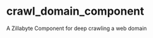 crawl_domain_component
=========================

A Zillabyte Component for deep crawling a web domain
